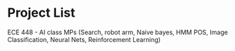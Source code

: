 # Project List
ECE 448 - AI class MPs (Search, robot arm, Naive bayes, HMM POS, Image Classification, Neural Nets, Reinforcement Learning)